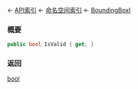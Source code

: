 ← [API索引](Api-Index) ← [命名空间索引](Namespace-Index) ← [BoundingBoxI](VRageMath.BoundingBoxI)

### 概要

```csharp
public bool IsValid { get; }
```



### 返回

[bool](https://docs.microsoft.com/en-us/dotnet/api/System.Boolean?view=netframework-4.6)


